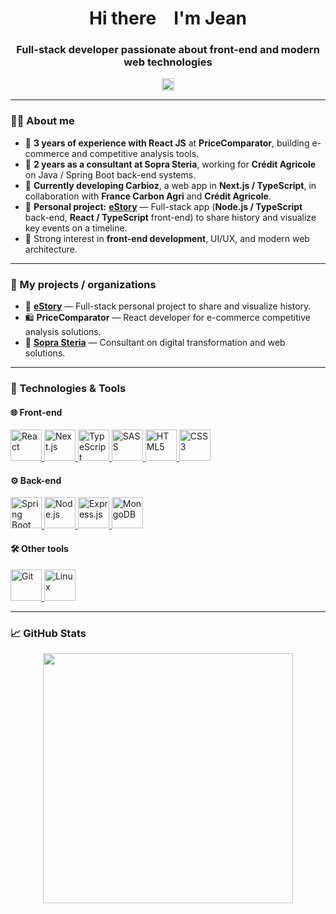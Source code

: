 <h1 align="center">
  Hi there <img src="https://media.giphy.com/media/hvRJCLFzcasrR4ia7z/giphy.gif" width="15px"> I'm Jean
</h1>

<h3 align="center">Full-stack developer passionate about front-end and modern web technologies</h3>

<p align="center">
  <a href="https://github.com/Jeannito" target="_blank">
    <img src="https://cdn.jsdelivr.net/gh/devicons/devicon/icons/github/github-original.svg" alt="Jeannito" height="20px" width="20px" />
  </a>
</p>

---

### 👨‍💻 About me

- 💼 **3 years of experience with React JS** at **PriceComparator**, building e-commerce and competitive analysis tools.
- 💼 **2 years as a consultant at Sopra Steria**, working for **Crédit Agricole** on Java / Spring Boot back-end systems.
- 🚀 **Currently developing Carbioz**, a web app in **Next.js / TypeScript**, in collaboration with **France Carbon Agri** and **Crédit Agricole**.
- 🔨 **Personal project:** [**eStory**](https://estory.io/) — Full-stack app (**Node.js / TypeScript** back-end, **React / TypeScript** front-end) to share history and visualize key events on a timeline.
- 🎯 Strong interest in **front-end development**, UI/UX, and modern web architecture.

---

### 🏢 My projects / organizations

- 📖 [**eStory**](https://estory.io/) — Full-stack personal project to share and visualize history.
- 🛍 **PriceComparator** — React developer for e-commerce competitive analysis solutions.
- 🚀 [**Sopra Steria**](https://www.soprasteria.com/fr) — Consultant on digital transformation and web solutions.

---

### 🚀 Technologies & Tools

#### 🌐 Front-end

<p>
  <a href="https://fr.reactjs.org/" target="_blank">
    <img src="https://cdn.jsdelivr.net/gh/devicons/devicon/icons/react/react-original-wordmark.svg" alt="React" width="50" height="50" />
  </a>
  <a href="https://nextjs.org/" target="_blank">
    <img src="https://cdn.jsdelivr.net/gh/devicons/devicon/icons/nextjs/nextjs-line.svg" alt="Next.js" width="50" height="50" />
  </a>
  <a href="https://www.typescriptlang.org/" target="_blank">
    <img src="https://cdn.jsdelivr.net/gh/devicons/devicon/icons/typescript/typescript-original.svg" alt="TypeScript" width="50" height="50" />
  </a>
  <a href="https://sass-lang.com/" target="_blank">
    <img src="https://cdn.jsdelivr.net/gh/devicons/devicon/icons/sass/sass-original.svg" alt="SASS" width="50" height="50" />
  </a>
  <a href="https://www.w3.org/html/" target="_blank">
    <img src="https://cdn.jsdelivr.net/gh/devicons/devicon/icons/html5/html5-original-wordmark.svg" alt="HTML5" width="50" height="50" />
  </a>
  <a href="https://www.w3.org/Style/CSS/" target="_blank">
    <img src="https://cdn.jsdelivr.net/gh/devicons/devicon/icons/css3/css3-original-wordmark.svg" alt="CSS3" width="50" height="50" />
  </a>
</p>

#### ⚙ Back-end

<p>
  <a href="https://spring.io/projects/spring-boot" target="_blank">
    <img src="https://cdn.jsdelivr.net/gh/devicons/devicon/icons/spring/spring-original-wordmark.svg" alt="Spring Boot" width="50" height="50" />
  </a>
  <a href="https://nodejs.org/" target="_blank">
    <img src="https://cdn.jsdelivr.net/gh/devicons/devicon/icons/nodejs/nodejs-original-wordmark.svg" alt="Node.js" width="50" height="50" />
  </a>
  <a href="https://expressjs.com/" target="_blank">
    <img src="https://cdn.jsdelivr.net/gh/devicons/devicon/icons/express/express-original-wordmark.svg" alt="Express.js" width="50" height="50" />
  </a>
  <a href="https://www.mongodb.com/" target="_blank">
    <img src="https://cdn.jsdelivr.net/gh/devicons/devicon/icons/mongodb/mongodb-original-wordmark.svg" alt="MongoDB" width="50" height="50" />
  </a>
</p>

#### 🛠 Other tools

<p>
  <a href="https://git-scm.com/" target="_blank">
    <img src="https://www.vectorlogo.zone/logos/git-scm/git-scm-icon.svg" alt="Git" width="50" height="50" />
  </a>
  <a href="https://www.linux.org/" target="_blank">
    <img src="https://cdn.jsdelivr.net/gh/devicons/devicon/icons/linux/linux-original.svg" alt="Linux" width="50" height="50" />
  </a>
</p>

---

### 📈 GitHub Stats

<p align="center">
  <img src="https://github-readme-stats.vercel.app/api?username=Jeannito&show_icons=true&theme=react&count_private=true&hide=contribs,prs,stars" width="400">
</p>
